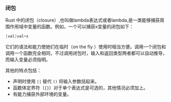 ### 闭包

Rust 中的闭包（closure）,也叫做lambda表达式或者lambda,是一类能够捕获周围作用域中变量的函数。例如，一个可以捕获x变量的闭包如下：

```rust
|val|val+x
```

它们的语法和能力使她们在临时（on the fly ）使用时相当方便。调用一个闭包和调用一个函数完全相同，不过调用闭包时，输入和返回类型两者都可以自动推导，而输入变量必须指明。

其他的特点包括：

- 声明时使用 `||` 替代 `()` 将输入参数括起来。
- 函数体定界符（`{}`）对于单个表达式是可选的，其他情况必须加上。
- 有能力捕获外部环境的变量。